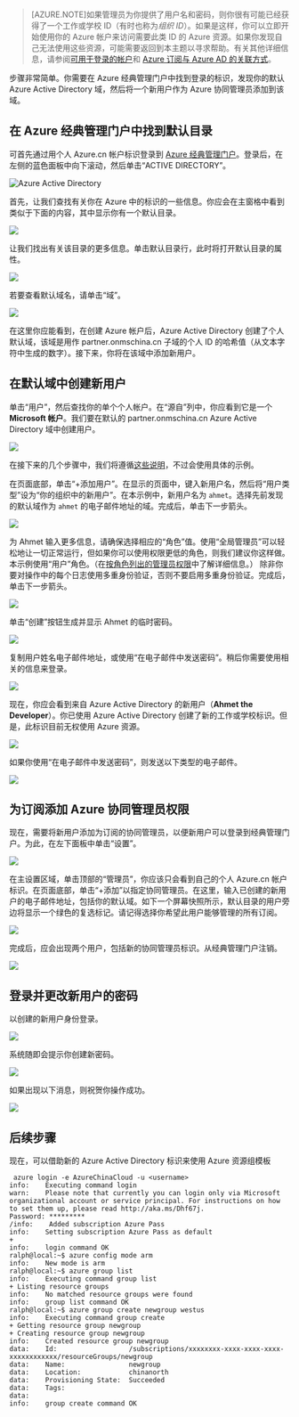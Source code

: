 
<br>

> [AZURE.NOTE]如果管理员为你提供了用户名和密码，则你很有可能已经获得了一个工作或学校 ID（有时也称为*组织 ID*）。如果是这样，你可以立即开始使用你的 Azure 帐户来访问需要此类 ID 的 Azure 资源。如果你发现自己无法使用这些资源，可能需要返回到本主题以寻求帮助。有关其他详细信息，请参阅[可用于登录的帐户](/documentation/articles/active-directory-how-subscriptions-associated-directory/#BKMK_SignInAccounts)和 [Azure 订阅与 Azure AD 的关联方式](/documentation/articles/active-directory-how-subscriptions-associated-directory/#BKMK_SubRelationToDir)。

步骤非常简单。你需要在 Azure 经典管理门户中找到登录的标识，发现你的默认 Azure Active Directory 域，然后将一个新用户作为 Azure 协同管理员添加到该域。

## 在 Azure 经典管理门户中找到默认目录

可首先通过用个人 Azure.cn 帐户标识登录到 [Azure 经典管理门户](https://manage.windowsazure.cn)。登录后，在左侧的蓝色面板中向下滚动，然后单击“ACTIVE DIRECTORY”。

![Azure Active Directory](./media/virtual-machines-common-create-aad-work-id/azureactivedirectorywidget.png)

首先，让我们查找有关你在 Azure 中的标识的一些信息。你应会在主窗格中看到类似于下面的内容，其中显示你有一个默认目录。

![](./media/virtual-machines-common-create-aad-work-id/defaultaadlisting.png)

让我们找出有关该目录的更多信息。单击默认目录行，此时将打开默认目录的属性。

![](./media/virtual-machines-common-create-aad-work-id/defaultdirectorypage.png)

若要查看默认域名，请单击“域”。

![](./media/virtual-machines-common-create-aad-work-id/domainclicktoseeyourdefaultdomain.png)

在这里你应能看到，在创建 Azure 帐户后，Azure Active Directory 创建了个人默认域，该域是用作 partner.onmschina.cn 子域的个人 ID 的哈希值（从文本字符中生成的数字）。接下来，你将在该域中添加新用户。

## 在默认域中创建新用户

单击“用户”，然后查找你的单个个人帐户。在“源自”列中，你应看到它是一个 **Microsoft 帐户**。我们要在默认的 partner.onmschina.cn Azure Active Directory 域中创建用户。

![](./media/virtual-machines-common-create-aad-work-id/defaultdirectoryuserslisting.png)

在接下来的几个步骤中，我们将遵循[这些说明](/documentation/articles/active-directory-create-users/#BKMK_1)，不过会使用具体的示例。

在页面底部，单击“+添加用户”。在显示的页面中，键入新用户名，然后将“用户类型”设为“你的组织中的新用户”。在本示例中，新用户名为 `ahmet`。选择先前发现的默认域作为 `ahmet` 的电子邮件地址的域。完成后，单击下一步箭头。

![](./media/virtual-machines-common-create-aad-work-id/addingauserwithdirectorydropdown.png)

为 Ahmet 输入更多信息，请确保选择相应的“角色”值。使用“全局管理员”可以轻松地让一切正常运行，但如果你可以使用权限更低的角色，则我们建议你这样做。本示例使用“用户”角色。（在[按角色列出的管理员权限](/documentation/articles/active-directory-assign-admin-roles/#BKMK_1)中了解详细信息。） 除非你要对操作中的每个日志使用多重身份验证，否则不要启用多重身份验证。完成后，单击下一步箭头。

![](./media/virtual-machines-common-create-aad-work-id/userprofileuseradmin.png)

单击“创建”按钮生成并显示 Ahmet 的临时密码。

![](./media/virtual-machines-common-create-aad-work-id/gettemporarypasswordforuser.png)

复制用户姓名电子邮件地址，或使用“在电子邮件中发送密码”。稍后你需要使用相关的信息来登录。

![](./media/virtual-machines-common-create-aad-work-id/receivedtemporarypassworddialog.png)

现在，你应会看到来自 Azure Active Directory 的新用户（**Ahmet the Developer**）。你已使用 Azure Active Directory 创建了新的工作或学校标识。但是，此标识目前无权使用 Azure 资源。

![](./media/virtual-machines-common-create-aad-work-id/defaultdirectoryusersaftercreate.png)

如果你使用“在电子邮件中发送密码”，则发送以下类型的电子邮件。

![](./media/virtual-machines-common-create-aad-work-id/emailreceivedfromnewusercreation.png)

## 为订阅添加 Azure 协同管理员权限

现在，需要将新用户添加为订阅的协同管理员，以便新用户可以登录到经典管理门户。为此，在左下面板中单击“设置”。

![](./media/virtual-machines-common-create-aad-work-id/thesettingswidget.png)

在主设置区域，单击顶部的“管理员”，你应该只会看到自己的个人 Azure.cn 帐户标识。在页面底部，单击“+添加”以指定协同管理员。在这里，输入已创建的新用户的电子邮件地址，包括你的默认域。如下一个屏幕快照所示，默认目录的用户旁边将显示一个绿色的复选标记。请记得选择你希望此用户能够管理的所有订阅。

![](./media/virtual-machines-common-create-aad-work-id/addingnewuserascoadmin.png)

完成后，应会出现两个用户，包括新的协同管理员标识。从经典管理门户注销。

![](./media/virtual-machines-common-create-aad-work-id/newuseraddedascoadministrator.png)

## 登录并更改新用户的密码

以创建的新用户身份登录。

![](./media/virtual-machines-common-create-aad-work-id/signinginwithnewuser.png)

系统随即会提示你创建新密码。

![](./media/virtual-machines-common-create-aad-work-id/mustupdateyourpassword.png)

如果出现以下消息，则祝贺你操作成功。

![](./media/virtual-machines-common-create-aad-work-id/successtourdialog.png)


## 后续步骤

现在，可以借助新的 Azure Active Directory 标识来使用 Azure 资源组模板

     azure login -e AzureChinaCloud -u <username>
    info:    Executing command login
    warn:    Please note that currently you can login only via Microsoft organizational account or service principal. For instructions on how to set them up, please read http://aka.ms/Dhf67j.
    Password: *********
    /info:    Added subscription Azure Pass
    info:    Setting subscription Azure Pass as default
    +
    info:    login command OK
    ralph@local:~$ azure config mode arm
    info:    New mode is arm
    ralph@local:~$ azure group list
    info:    Executing command group list
    + Listing resource groups
    info:    No matched resource groups were found
    info:    group list command OK
    ralph@local:~$ azure group create newgroup westus
    info:    Executing command group create
    + Getting resource group newgroup
    + Creating resource group newgroup
    info:    Created resource group newgroup
    data:    Id:                  /subscriptions/xxxxxxxx-xxxx-xxxx-xxxx-xxxxxxxxxxxx/resourceGroups/newgroup
    data:    Name:                newgroup
    data:    Location:            chinanorth
    data:    Provisioning State:  Succeeded
    data:    Tags:
    data:
    info:    group create command OK

